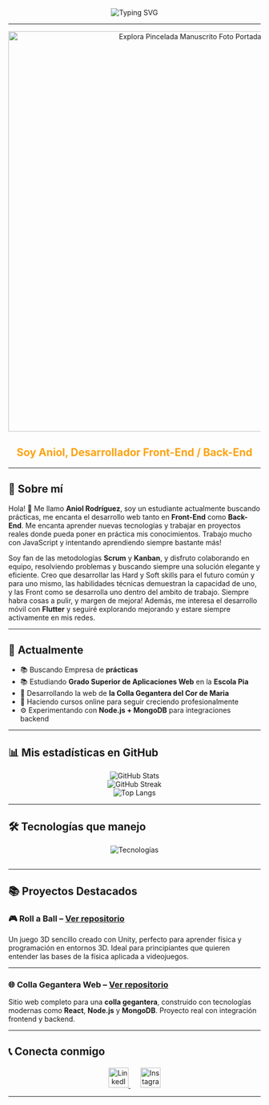 <div align="center" style="display: flex; align-items: center; justify-content: center; gap: 10px;">


  <img src="https://readme-typing-svg.herokuapp.com?font=Fira+Code&size=28&pause=1000&color=FFFFFF&center=true&vCenter=true&width=450&lines=Hola+a+soy+Aniol!;Desarrollador+Front-End+,+Desarrollador+Back-End;Front+for+All,+Back+for+one" alt="Typing SVG" />

  <!-- Animación de texto -->

  <!-- Barra fija grande al lado del texto -->

</div>

---

<div align="center">
<img src="https://github.com/user-attachments/assets/4077611b-ae76-4680-baea-382f0e2bd1e2" alt="Explora Pincelada Manuscrito Foto Portada de Facebook" width="800px" />
  
  <h2 style="color: #FCA311;">Soy Aniol, Desarrollador Front-End / Back-End</h2>
</div>

---

## 📖 Sobre mí

Hola! 👋 Me llamo **Aniol Rodríguez**, soy un estudiante actualmente buscando prácticas, me encanta el desarrollo web tanto en **Front-End** como **Back-End**. Me encanta aprender nuevas tecnologías y trabajar en proyectos reales donde pueda poner en práctica mis conocimientos. Trabajo mucho con JavaScript y intentando aprendiendo siempre bastante más!

Soy fan de las metodologías **Scrum** y **Kanban**, y disfruto colaborando en equipo, resolviendo problemas y buscando siempre una solución elegante y eficiente. Creo que desarrollar las Hard y Soft skills para el futuro común y para uno mismo, las habilidades técnicas demuestran la capacidad de uno, y las Front como se desarrolla uno dentro del ambito de trabajo. Siempre habra cosas a pulir, y margen de mejora! Además, me interesa el desarrollo móvil con **Flutter** y seguiré explorando mejorando y estare siempre activamente en mis redes.

---

## 🚀 Actualmente
- 📚 Buscando Empresa de **prácticas**
- 📚 Estudiando **Grado Superior de Aplicaciones Web** en la **Escola Pia**
- 🔭 Desarrollando la web de **la Colla Gegantera del Cor de Maria**
- 🌱 Haciendo cursos online para seguir creciendo profesionalmente
- ⚙️ Experimentando con **Node.js + MongoDB** para integraciones backend

---

## 📊 Mis estadísticas en GitHub

<div align="center">
  <img src="https://github-readme-stats.vercel.app/api?username=DRAKEFISTFIRE&show_icons=true&theme=radical" alt="GitHub Stats" />
  <br>
  <img src="https://github-readme-streak-stats.herokuapp.com/?user=DRAKEFISTFIRE&theme=radical" alt="GitHub Streak" />
  <br>
  <img src="https://github-readme-stats.vercel.app/api/top-langs/?username=DRAKEFISTFIRE&layout=compact&theme=radical" alt="Top Langs" />
</div>

---

## 🛠️ Tecnologías que manejo

<p align="center" style="margin-bottom: 30px;">
  <img src="https://skillicons.dev/icons?i=html,css,js,ts,php,react,nodejs,mongodb,flutter,mysql,csharp,git,github,vscode,linux,windows&perline=9" alt="Tecnologías" />
</p>

---

## 📚 Proyectos Destacados

### 🎮 **Roll a Ball** – [Ver repositorio](https://github.com/DRAKEFISTFIRE/Roll-a-Ball)

Un juego 3D sencillo creado con Unity, perfecto para aprender física y programación en entornos 3D. Ideal para principiantes que quieren entender las bases de la física aplicada a videojuegos.

---

### 🌐 **Colla Gegantera Web** – [Ver repositorio](https://github.com/DRAKEFISTFIRE/Colla-gegantera-web-project)

Sitio web completo para una **colla gegantera**, construido con tecnologías modernas como **React**, **Node.js** y **MongoDB**. Proyecto real con integración frontend y backend.

---

## 📞 Conecta conmigo

<p align="center" style="margin-top: 20px;">
  <a href="https://www.linkedin.com/in/aniol-rodriguez-530514295/" target="_blank" rel="noopener noreferrer" style="margin-right: 20px;">
    <img src="https://raw.githubusercontent.com/rahulbanerjee26/githubAboutMeGenerator/main/icons/linked-in-alt.svg" width="40" alt="LinkedIn" />
  </a>
  <a href="https://www.instagram.com/aniolrodriguez_2005/" target="_blank" rel="noopener noreferrer">
    <img src="https://raw.githubusercontent.com/rahulbanerjee26/githubAboutMeGenerator/main/icons/instagram.svg" width="40" alt="Instagram" />
  </a>
</p>

---


